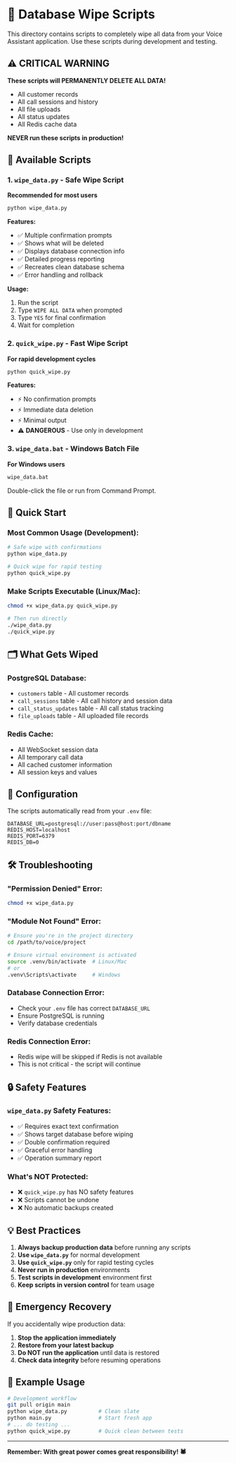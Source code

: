 # 🧹 Database Wipe Scripts

This directory contains scripts to completely wipe all data from your Voice Assistant application. Use these scripts during development and testing.

## ⚠️ **CRITICAL WARNING**
**These scripts will PERMANENTLY DELETE ALL DATA!**
- All customer records
- All call sessions and history  
- All file uploads
- All status updates
- All Redis cache data

**NEVER run these scripts in production!**

## 📁 Available Scripts

### 1. `wipe_data.py` - Safe Wipe Script
**Recommended for most users**

```bash
python wipe_data.py
```

**Features:**
- ✅ Multiple confirmation prompts
- ✅ Shows what will be deleted
- ✅ Displays database connection info
- ✅ Detailed progress reporting
- ✅ Recreates clean database schema
- ✅ Error handling and rollback

**Usage:**
1. Run the script
2. Type `WIPE ALL DATA` when prompted
3. Type `YES` for final confirmation
4. Wait for completion

### 2. `quick_wipe.py` - Fast Wipe Script
**For rapid development cycles**

```bash
python quick_wipe.py
```

**Features:**
- ⚡ No confirmation prompts
- ⚡ Immediate data deletion
- ⚡ Minimal output
- ⚠️ **DANGEROUS** - Use only in development

### 3. `wipe_data.bat` - Windows Batch File
**For Windows users**

```cmd
wipe_data.bat
```

Double-click the file or run from Command Prompt.

## 🚀 Quick Start

### Most Common Usage (Development):
```bash
# Safe wipe with confirmations
python wipe_data.py

# Quick wipe for rapid testing
python quick_wipe.py
```

### Make Scripts Executable (Linux/Mac):
```bash
chmod +x wipe_data.py quick_wipe.py

# Then run directly
./wipe_data.py
./quick_wipe.py
```

## 🗂️ What Gets Wiped

### PostgreSQL Database:
- `customers` table - All customer records
- `call_sessions` table - All call history and session data  
- `call_status_updates` table - All call status tracking
- `file_uploads` table - All uploaded file records

### Redis Cache:
- All WebSocket session data
- All temporary call data
- All cached customer information
- All session keys and values

## 🔧 Configuration

The scripts automatically read from your `.env` file:

```env
DATABASE_URL=postgresql://user:pass@host:port/dbname
REDIS_HOST=localhost
REDIS_PORT=6379
REDIS_DB=0
```

## 🛠️ Troubleshooting

### "Permission Denied" Error:
```bash
chmod +x wipe_data.py
```

### "Module Not Found" Error:
```bash
# Ensure you're in the project directory
cd /path/to/voice/project

# Ensure virtual environment is activated
source .venv/bin/activate  # Linux/Mac
# or
.venv\Scripts\activate     # Windows
```

### Database Connection Error:
- Check your `.env` file has correct `DATABASE_URL`
- Ensure PostgreSQL is running
- Verify database credentials

### Redis Connection Error:
- Redis wipe will be skipped if Redis is not available
- This is not critical - the script will continue

## 🔒 Safety Features

### `wipe_data.py` Safety Features:
- ✅ Requires exact text confirmation
- ✅ Shows target database before wiping
- ✅ Double confirmation required
- ✅ Graceful error handling
- ✅ Operation summary report

### What's NOT Protected:
- ❌ `quick_wipe.py` has NO safety features
- ❌ Scripts cannot be undone
- ❌ No automatic backups created

## 💡 Best Practices

1. **Always backup production data** before running any scripts
2. **Use `wipe_data.py`** for normal development 
3. **Use `quick_wipe.py`** only for rapid testing cycles
4. **Never run in production** environments
5. **Test scripts in development** environment first
6. **Keep scripts in version control** for team usage

## 🚨 Emergency Recovery

If you accidentally wipe production data:

1. **Stop the application immediately**
2. **Restore from your latest backup**
3. **Do NOT run the application** until data is restored
4. **Check data integrity** before resuming operations

## 📝 Example Usage

```bash
# Development workflow
git pull origin main
python wipe_data.py          # Clean slate
python main.py               # Start fresh app
# ... do testing ...
python quick_wipe.py         # Quick clean between tests
```

---

**Remember: With great power comes great responsibility! 🕷️**
